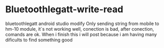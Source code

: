 # Bluetoothlegatt-write-read
bluetoothlegatt android studio modify
Only sending string from mobile to hm-10 module, it´s not working well, conection is bad, after conection, comands are ok. When i finish this i will post because i am having many dificults to find something good
